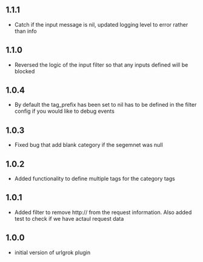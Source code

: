 ## 1.1.1
 - Catch if the input message is nil, updated logging level to error rather than info 
## 1.1.0
 - Reversed the logic of the input filter so that any inputs defined will be blocked 
## 1.0.4
 - By default the tag_prefix has been set to nil has to be defined in the filter config if you would like to debug events
## 1.0.3
 - Fixed bug that add blank category if the segemnet was null
## 1.0.2
 - Added functionality to define multiple tags for the category tags
## 1.0.1
 - Added filter to remove http://<ip address> from the request information. Also added test to check if we have actaul request data
## 1.0.0
 - initial version of urlgrok plugin
